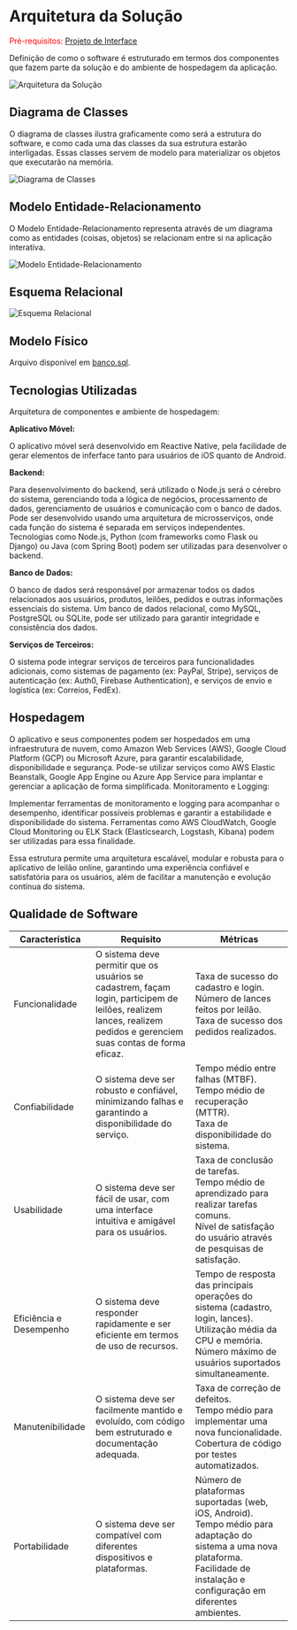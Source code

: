 # Arquitetura da Solução

<span style="color:red">Pré-requisitos: <a href="4-Projeto de Interface.md"> Projeto de Interface</a></span>

Definição de como o software é estruturado em termos dos componentes que fazem parte da solução e do ambiente de hospedagem da aplicação.

![Arquitetura da Solução](img/arquitetura_solucao.png)

## Diagrama de Classes

O diagrama de classes ilustra graficamente como será a estrutura do software, e como cada uma das classes da sua estrutura estarão interligadas. Essas classes servem de modelo para materializar os objetos que executarão na memória.

![Diagrama de Classes](img/diagrama_classes.png)

## Modelo Entidade-Relacionamento

O Modelo Entidade-Relacionamento representa através de um diagrama como as entidades (coisas, objetos) se relacionam entre si na aplicação interativa.

![Modelo Entidade-Relacionamento](img/modelo_er.png)

## Esquema Relacional

![Esquema Relacional](img/esquema_relacional.png)

## Modelo Físico

Arquivo disponível em [banco.sql](/src/bd/banco.sql).

## Tecnologias Utilizadas

Arquitetura de componentes e ambiente de hospedagem:

**Aplicativo Móvel:**

O aplicativo móvel será desenvolvido em Reactive Native, pela facilidade de gerar elementos de inferface tanto para usuários de iOS quanto de Android.

**Backend:**

Para desenvolvimento do backend, será utilizado o Node.js será o cérebro do sistema, gerenciando toda a lógica de negócios, processamento de dados, gerenciamento de usuários e comunicação com o banco de dados. Pode ser desenvolvido usando uma arquitetura de microsserviços, onde cada função do sistema é separada em serviços independentes. Tecnologias como Node.js, Python (com frameworks como Flask ou Django) ou Java (com Spring Boot) podem ser utilizadas para desenvolver o backend.

**Banco de Dados:**

O banco de dados será responsável por armazenar todos os dados relacionados aos usuários, produtos, leilões, pedidos e outras informações essenciais do sistema. Um banco de dados relacional, como MySQL, PostgreSQL ou SQLite, pode ser utilizado para garantir integridade e consistência dos dados.

**Serviços de Terceiros:**

O sistema pode integrar serviços de terceiros para funcionalidades adicionais, como sistemas de pagamento (ex: PayPal, Stripe), serviços de autenticação (ex: Auth0, Firebase Authentication), e serviços de envio e logística (ex: Correios, FedEx).

## Hospedagem

O aplicativo e seus componentes podem ser hospedados em uma infraestrutura de nuvem, como Amazon Web Services (AWS), Google Cloud Platform (GCP) ou Microsoft Azure, para garantir escalabilidade, disponibilidade e segurança. Pode-se utilizar serviços como AWS Elastic Beanstalk, Google App Engine ou Azure App Service para implantar e gerenciar a aplicação de forma simplificada.
Monitoramento e Logging:

Implementar ferramentas de monitoramento e logging para acompanhar o desempenho, identificar possíveis problemas e garantir a estabilidade e disponibilidade do sistema. Ferramentas como AWS CloudWatch, Google Cloud Monitoring ou ELK Stack (Elasticsearch, Logstash, Kibana) podem ser utilizadas para essa finalidade.

Essa estrutura permite uma arquitetura escalável, modular e robusta para o aplicativo de leilão online, garantindo uma experiência confiável e satisfatória para os usuários, além de facilitar a manutenção e evolução contínua do sistema.

## Qualidade de Software

| Característica          | Requisito                                                                                                                                                            | Métricas                                                                                                                                                                                      |
| ----------------------- | -------------------------------------------------------------------------------------------------------------------------------------------------------------------- | --------------------------------------------------------------------------------------------------------------------------------------------------------------------------------------------- |
| Funcionalidade          | O sistema deve permitir que os usuários se cadastrem, façam login, participem de leilões, realizem lances, realizem pedidos e gerenciem suas contas de forma eficaz. | Taxa de sucesso do cadastro e login. <br> Número de lances feitos por leilão. <br> Taxa de sucesso dos pedidos realizados.                                                                    |
| Confiabilidade          | O sistema deve ser robusto e confiável, minimizando falhas e garantindo a disponibilidade do serviço.                                                                | Tempo médio entre falhas (MTBF). <br> Tempo médio de recuperação (MTTR). <br> Taxa de disponibilidade do sistema.                                                                             |
| Usabilidade             | O sistema deve ser fácil de usar, com uma interface intuitiva e amigável para os usuários.                                                                           | Taxa de conclusão de tarefas. <br> Tempo médio de aprendizado para realizar tarefas comuns. <br> Nível de satisfação do usuário através de pesquisas de satisfação.                           |
| Eficiência e Desempenho | O sistema deve responder rapidamente e ser eficiente em termos de uso de recursos.                                                                                   | Tempo de resposta das principais operações do sistema (cadastro, login, lances). <br> Utilização média da CPU e memória. Número máximo de usuários suportados simultaneamente.                |
| Manutenibilidade        | O sistema deve ser facilmente mantido e evoluído, com código bem estruturado e documentação adequada.                                                                | Taxa de correção de defeitos. <br> Tempo médio para implementar uma nova funcionalidade. <br> Cobertura de código por testes automatizados.                                                   |
| Portabilidade           | O sistema deve ser compatível com diferentes dispositivos e plataformas.                                                                                             | Número de plataformas suportadas (web, iOS, Android). <br> Tempo médio para adaptação do sistema a uma nova plataforma. <br> Facilidade de instalação e configuração em diferentes ambientes. |
